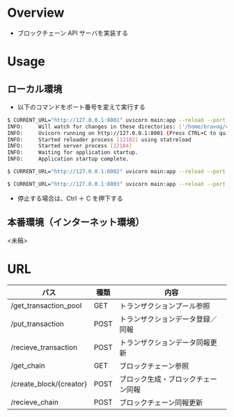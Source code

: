 # Overview

- ブロックチェーン API サーバを実装する

# Usage

## ローカル環境

- 以下のコマンドをポート番号を変えて実行する

```bash
$ CURRENT_URL="http://127.0.0.1:8001" uvicorn main:app --reload --port 8001
INFO:     Will watch for changes in these directories: ['/home/bravog/code/python/blockchain/blockchain']
INFO:     Uvicorn running on http://127.0.0.1:8001 (Press CTRL+C to quit)
INFO:     Started reloader process [12182] using statreload
INFO:     Started server process [12184]
INFO:     Waiting for application startup.
INFO:     Application startup complete.

```

```bash
$ CURRENT_URL="http://127.0.0.1:8002" uvicorn main:app --reload --port 8002
```

```bash
$ CURRENT_URL="http://127.0.0.1:8003" uvicorn main:app --reload --port 8003
```

- 停止する場合は、Ctrl ＋ C を押下する

## 本番環境（インターネット環境）

<未稿>

# URL

| パス                    | 種類 | 内容                               |
| ----------------------- | ---- | ---------------------------------- |
| /get_transaction_pool   | GET  | トランザクションプール参照         |
| /put_transaction        | POST | トランザクションデータ登録／同報   |
| /recieve_transaction    | POST | トランザクションデータ同報更新     |
| /get_chain              | GET  | ブロックチェーン参照               |
| /create_block/{creator} | POST | ブロック生成・ブロックチェーン同報 |
| /recieve_chain          | POST | ブロックチェーン同報更新           |
